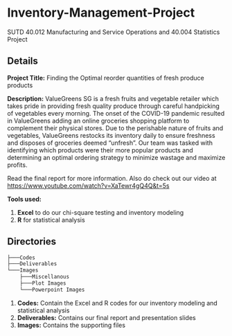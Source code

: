 # Inventory-Management-Project
SUTD 40.012 Manufacturing and Service Operations and 40.004 Statistics Project

## Details
**Project Title:** Finding the Optimal reorder quantities of fresh produce products

**Description:** ValueGreens SG is a fresh fruits and vegetable retailer which takes pride in providing fresh quality produce through careful handpicking of vegetables every morning. The onset of the COVID-19 pandemic resulted in ValueGreens adding an online groceries shopping platform to complement their physical stores. Due to the perishable nature of fruits and vegetables, ValueGreens restocks its inventory daily to ensure freshness and disposes of groceries deemed “unfresh”. Our team was tasked with identifying which products were their more popular products and determining an optimal ordering strategy to minimize wastage and maximize profits.

Read the final report for more information. Also do check out our video at https://www.youtube.com/watch?v=XaTewr4gQ4Q&t=5s

**Tools used:**
1. **Excel** to do our chi-square testing and inventory modeling
2. **R** for statistical analysis 

## Directories
```bash
├───Codes
├───Deliverables
└───Images
    ├───Miscellanous
    ├───Plot Images
    └───Powerpoint Images
```

1. **Codes:** Contain the Excel and R codes for our inventory modeling and statistical analysis
2. **Deliverables:** Contains our final report and presentation slides
3. **Images:** Contains the supporting files

